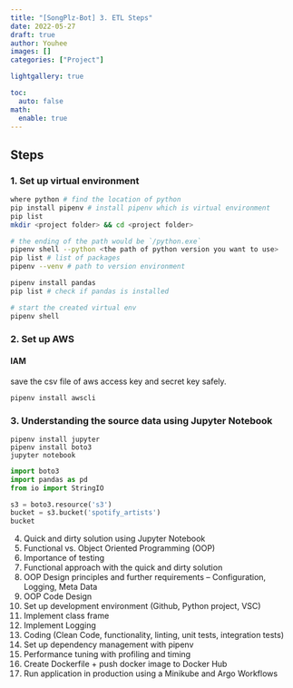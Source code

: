 ```yaml
---
title: "[SongPlz-Bot] 3. ETL Steps"
date: 2022-05-27
draft: true
author: Youhee
images: []
categories: ["Project"]

lightgallery: true

toc:
  auto: false
math:
  enable: true
---
```


## Steps
### 1. Set up virtual environment
```bash 
where python # find the location of python 
pip install pipenv # install pipenv which is virtual environment
pip list
mkdir <project folder> && cd <project folder>

# the ending of the path would be `/python.exe` 
pipenv shell --python <the path of python version you want to use> 
pip list # list of packages 
pipenv --venv # path to version environment 

pipenv install pandas 
pip list # check if pandas is installed 

# start the created virtual env
pipenv shell
```

### 2. Set up AWS

#### IAM
save the csv file of aws access key and secret key safely. 
```shell
pipenv install awscli
```


### 3. Understanding the source data using Jupyter Notebook

```shell
pipenv install jupyter
pipenv install boto3
jupyter notebook
```

```python
import boto3
import pandas as pd
from io import StringIO

s3 = boto3.resource('s3')
bucket = s3.bucket('spotify_artists')
bucket 
```
4. Quick and dirty solution using Jupyter Notebook
5. Functional vs. Object Oriented Programming (OOP)
6. Importance of testing
7. Functional approach with the quick and dirty solution
8. OOP Design principles and further requirements – Configuration, Logging, Meta Data
9. OOP Code Design
10. Set up development environment (Github, Python project, VSC)
11. Implement class frame
12. Implement Logging
13. Coding (Clean Code, functionality, linting, unit tests, integration tests)
14. Set up dependency management with pipenv
15. Performance tuning with profiling and timing
16. Create Dockerfile + push docker image to Docker Hub
17. Run application in production using a Minikube and Argo Workflows